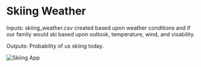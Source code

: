 # Skiing Weather
 
 Inputs: skiing_weather.csv created based upon weather conditions and if our family would ski based upon outlook, temperature, wind, and visability. 
 
 Outputs: Probability of us skiing today. 
 
 
![Skiing App](/path/to/image.png)


 
 
